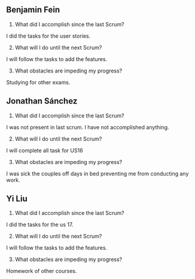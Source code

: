 ## Benjamin Fein

1.	What did I accomplish since the last Scrum?

I did the tasks for the user stories.

2.	What will I do until the next Scrum?

I will follow the tasks to add the features.

3.	What obstacles are impeding my progress?

Studying for other exams.

## Jonathan Sánchez

1.	What did I accomplish since the last Scrum?

I was not present in last scrum. I have not accomplished anything.

2.	What will I do until the next Scrum?

I will complete all task for US16

3.	What obstacles are impeding my progress?

I was sick the couples off days in bed preventing me from conducting any work.


## Yi Liu

1.	What did I accomplish since the last Scrum?

I did the tasks for the us 17.

2.	What will I do until the next Scrum?

I will follow the tasks to add the features.

3.	What obstacles are impeding my progress?

Homework of other courses.
